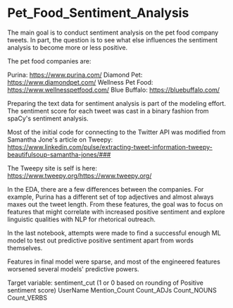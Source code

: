 # Pet_Food_Sentiment_Analysis

The main goal is to conduct sentiment analysis on the pet food company tweets. In part, the question is to see what else influences the sentiment analysis to become more or less positive.

The pet food companies are:

Purina: https://www.purina.com/
Diamond Pet: https://www.diamondpet.com/
Wellness Pet Food: https://www.wellnesspetfood.com/
Blue Buffalo: https://bluebuffalo.com/

Preparing the text data for sentiment analysis is part of the modeling effort. The sentiment score for each tweet was cast in a binary fashion from spaCy's sentiment analysis.

Most of the initial code for connecting to the Twitter API was modified from Samantha Jone's article on Tweepy: https://www.linkedin.com/pulse/extracting-tweet-information-tweepy-beautifulsoup-samantha-jones/### 

The Tweepy site is self is here: https://www.tweepy.org/https://www.tweepy.org/

In the EDA, there are a few differences between the companies. For example, Purina has a different set of top adjectives and almost always maxes out the tweet length. From these features, the goal was to focus on features that might correlate with increased positive sentiment and explore linguistic qualities with NLP for rhetorical outreach.

In the last notebook, attempts were made to find a successful enough ML model to test out predictive positive sentiment apart from words themselves.

Features in final model were sparse, and most of the engineered features worsened several models' predictive powers.

Target variable: sentiment_cut (1 or 0 based on rounding of Positive sentiment score)
UserName
Mention_Count
Count_ADJs
Count_NOUNS 
Count_VERBS  
